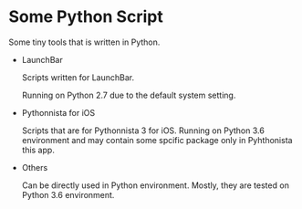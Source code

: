 # Some Python Script

Some tiny tools that is written in Python.

- LaunchBar

  Scripts written for LaunchBar. 

  Running on Python 2.7 due to the default system setting.

- Pythonnista for iOS

  Scripts that are for Pythonnista 3 for iOS. Running on Python 3.6 environment and may contain some spcific package only in Pyhthonista this app.

- Others

  Can be directly used in Python environment. Mostly, they are tested on Python 3.6 environment.


